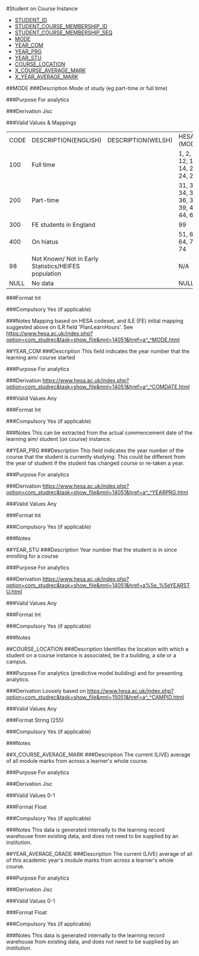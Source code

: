 #Student on Course Instance
* [STUDENT_ID](student.md#student_id)
* [STUDENT_COURSE_MEMBERSHIP_ID](student_course_membership.md#student_course_membership_id)
* [STUDENT_COURSE_MEMBERSHIP_SEQ](student_course_membership.md#student_course_membership_seq)
* [MODE](#mode)
* [YEAR_COM](#year_com)
* [YEAR_PRG](#year_prg)
* [YEAR_STU](#year_stu)
* [COURSE_LOCATION](#course_location)
* [X_COURSE_AVERAGE_MARK](#course_average_mark)
* [X_YEAR_AVERAGE_MARK](#year_average_mark)

##MODE
###Description
Mode of study (eg part-time or full time)

###Purpose
For analytics

###Derivation
Jisc

###Valid Values & Mappings

<table>
            <tr><td>CODE</td><td>DESCRIPTION(ENGLISH)</td><td>DESCRIPTION(WELSH)</td><td>HESA (MODE)</td><td>FEILR (PlanLearnHours)  </td></tr>
            <tr><td>100</td><td>Full time</td><td></td><td>1, 2, 12, 13, 14, 23, 24, 25</td><td>PlanLearnHours > 540h</td></tr>
            <tr><td>200</td><td>Part-time</td><td></td><td>31, 33, 34, 35, 36, 38, 39, 43, 44, 65</td><td>PlanLearnHours &le; 540</td></tr>
            <tr><td>300</td><td>FE students in England</td><td></td><td>99</td><td>N/A</td></tr>
            <tr><td>400</td><td>On hiatus</td><td></td><td>51, 63, 64, 73, 74</td><td>N/A</td></tr>
            <tr><td>98</td><td>Not Known/ Not in Early Statistics/HEIFES population</td><td></td><td>N/A</td><td>N/A</td></tr>
            <tr><td>NULL</td><td>No data</td><td></td><td>NULL</td><td>NULL</td></tr>
        </table>

###Format
Int

###Compulsory
Yes (if applicable)

###Notes
Mapping based on HESA codeset, and ILE (FE) initial mapping suggested above on ILR field 'PlanLearnHours'. See https://www.hesa.ac.uk/index.php?option=com_studrec&task=show_file&mnl=14051&href=a^_^MODE.html


##YEAR_COM
###Description
This field indicates the year number that the learning aim/ course started

###Purpose
For analytics

###Derivation
https://www.hesa.ac.uk/index.php?option=com_studrec&task=show_file&mnl=14051&href=a^_^COMDATE.html

###Valid Values
Any

###Format
Int

###Compulsory
Yes (if applicable)

###Notes
This can be extracted from the actual commencement date of the learning aim/ student (on course) instance.

##YEAR_PRG
###Description
This field indicates the year number of the course that the student is currently studying. This could be different from the year of student if the student has changed course or re-taken a year.

###Purpose
For analytics

###Derivation
https://www.hesa.ac.uk/index.php?option=com_studrec&task=show_file&mnl=14051&href=a^_^YEARPRG.html

###Valid Values
Any

###Format
Int

###Compulsory
Yes (if applicable)

###Notes

##YEAR_STU
###Description
Year number that the student is in since enrolling for a course

###Purpose
For analytics

###Derivation
https://www.hesa.ac.uk/index.php?option=com_studrec&task=show_file&mnl=14051&href=a%5e_%5eYEARSTU.html

###Valid Values
Any

###Format
Int

###Compulsory
Yes (if applicable)

###Notes

##COURSE_LOCATION
###Description
Identifies the location with which a student on a course instance is associated, be it a building, a site or a campus.

###Purpose
For analytics (predictive model building) and for presenting analytics.

###Derivation
Loosely based on
https://www.hesa.ac.uk/index.php?option=com_studrec&task=show_file&mnl=15051&href=a^_^CAMPID.html

###Valid Values
Any

###Format
String (255)

###Compulsory
Yes (if applicable)

###Notes

##X_COURSE_AVERAGE_MARK
###Description
The current (LIVE) average of all module marks from across a learner's whole course.

###Purpose
For analytics

###Derivation
Jisc

###Valid Values
0-1

###Format
Float

###Compulsory
Yes (if applicable)

###Notes
This data is generated internally to the learning record warehouse from existing data, and does not need to be supplied by an institution.

##YEAR_AVERAGE_GRADE
###Description
The current (LIVE) average of all of this academic year's module marks from across a learner's whole course.

###Purpose
For analytics

###Derivation
Jisc

###Valid Values
0-1

###Format
Float

###Compulsory
Yes (if applicable)

###Notes
This data is generated internally to the learning record warehouse from existing data, and does not need to be supplied by an institution.
